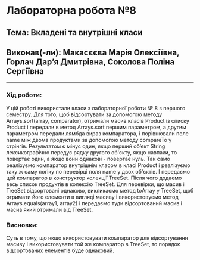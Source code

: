 # Лабораторна робота №8
## Тема: Вкладені та внутрішні класи
## Виконав(-ли): Макасєєва Марія Олексіївна, Горлач Дарʼя Дмитрівна, Соколова Поліна Сергіївна
---
### **Хід роботи:**
У цій роботі використали класи з лабораторної роботи № 8 з першого семестру. Для того, щоб відсортувати за допомогою методу Arrays.sort(array, comparator), отримали масив класів Product із списку Product і передали в метод Arrays.sort першим параметром, а другим параметром передали лямбда вираз компаратора, і порівнювали поле name між двома продуктами за допомогою методу compareTo у стрінгів. Результатом є мінус один, якщо перший об’єкт String лексикографічно передує рядку другого об'єкту, якщо навпаки, то повертає один, а якщо вони однакові - повертає нуль. Так само реалізуємо компаратор внутрішнім класом в класі Product і реалізуємо таку ж саму логіку по перевірці поля name у двох об'єктів. І передаємо цей компаратор в конструктор колекції TreeSet. Після чого додаємо весь список продуктів в колексію TreeSet. Для перевірки, що масив і TreeSet відсортовані однаково, викликаємо метод toArray у TreeSet, щоб отримати його елементи в вигляді масиву і використовуємо метод Arrays.equals(array1, array2) і передаємо туди відсортований масив і масив який отримали від TreeSet.
### **Висновки:** 
Суть в тому, що якщо використовувати компаратор для відсортування масиву і використовувати той же компаратор в TreeSet, то порядок відсортованих елементів буде однаковий.
```
